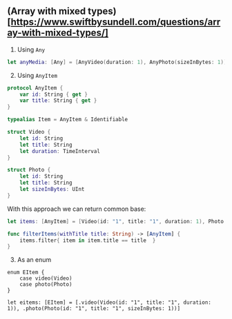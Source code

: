 ## (Array with mixed types)[https://www.swiftbysundell.com/questions/array-with-mixed-types/]

1. Using `Any`

```swift
let anyMedia: [Any] = [AnyVideo(duration: 1), AnyPhoto(sizeInBytes: 1)]
```

2. Using `AnyItem`

```swift
protocol AnyItem {
    var id: String { get }
    var title: String { get }
}

typealias Item = AnyItem & Identifiable

struct Video {
    let id: String
    let title: String
    let duration: TimeInterval
}

struct Photo {
    let id: String
    let title: String
    let sizeInBytes: UInt
}

```

With this approach we can return common base:
```swift
let items: [AnyItem] = [Video(id: "1", title: "1", duration: 1), Photo(id: "1", title: "1", sizeInBytes: 1)]

func filterItems(withTitle title: String) -> [AnyItem] {
    items.filter{ item in item.title == title  }
}
```

3. As an enum
```
enum EItem {
    case video(Video)
    case photo(Photo)
}

let eitems: [EItem] = [.video(Video(id: "1", title: "1", duration: 1)), .photo(Photo(id: "1", title: "1", sizeInBytes: 1))]
```
